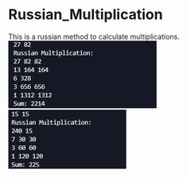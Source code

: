 # Russian_Multiplication
This is a russian method to calculate multiplications. 
![alt text](https://github.com/ericklaus16/Russian_Multiplication/blob/main/mp1.png)
![alt text](https://github.com/ericklaus16/Russian_Multiplication/blob/main/mp2.png)
